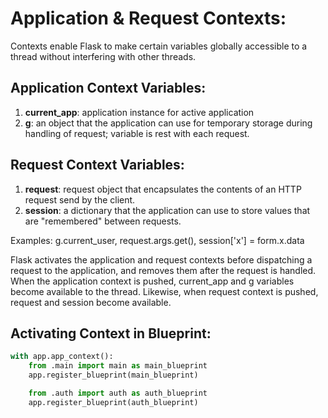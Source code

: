 # Application & Request Contexts:
Contexts enable Flask to make certain variables globally accessible to a thread without interfering with other threads.

## Application Context Variables:  
1) **current_app**: application instance for active application
2) **g**: an object that the application can use for temporary storage during handling of request; variable is rest with each request.

## Request Context Variables:  
1) **request**: request object that encapsulates the contents of an HTTP request send by the client.
2) **session**: a dictionary that the application can use to store values that are "remembered" between requests.

Examples: g.current_user, request.args.get(), session['x'] = form.x.data

Flask activates the application and request contexts before dispatching a request to the application, and removes them after the request is handled. When the application context is pushed, current_app and g variables become available to the thread. Likewise, when request context is pushed, request and session become available.

## Activating Context in Blueprint:
```python
with app.app_context():
    from .main import main as main_blueprint
    app.register_blueprint(main_blueprint)

    from .auth import auth as auth_blueprint
    app.register_blueprint(auth_blueprint)
```
